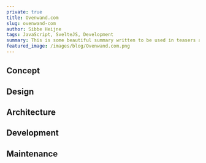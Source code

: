 ```yaml
---
private: true
title: Ovenwand.com
slug: ovenwand-com
author: Sibbe Heijne
tags: JavaScript, SvelteJS, Development
summary: This is some beautiful summary written to be used in teasers and such..
featured_image: /images/blog/Ovenwand.com.png
---
```


## Concept

## Design

## Architecture

## Development

## Maintenance

